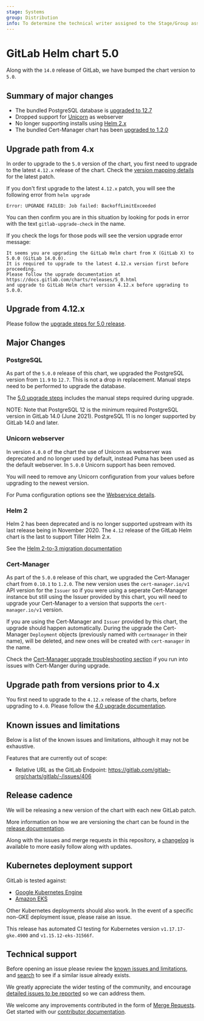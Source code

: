 ```yaml
---
stage: Systems
group: Distribution
info: To determine the technical writer assigned to the Stage/Group associated with this page, see https://handbook.gitlab.com/handbook/product/ux/technical-writing/#assignments
---
```


# GitLab Helm chart 5.0

Along with the `14.0` release of GitLab, we have bumped the chart version to `5.0`.

## Summary of major changes

- The bundled PostgreSQL database is [upgraded to 12.7](#postgresql)
- Dropped support for [Unicorn](#unicorn-webserver) as webserver
- No longer supporting installs using [Helm 2.x](#helm-2)
- The bundled Cert-Manager chart has been [upgraded to 1.2.0](#cert-manager)

## Upgrade path from 4.x

In order to upgrade to the `5.0` version of the chart, you first need to upgrade to the latest `4.12.x`
release of the chart. Check the [version mapping details](../installation/version_mappings.md) for the latest patch.

If you don't first upgrade to the latest `4.12.x` patch, you will see the following error from `helm upgrade`

```shell
Error: UPGRADE FAILED: Job failed: BackoffLimitExceeded
```

You can then confirm you are in this situation by looking for pods in error with the text `gitlab-upgrade-check` in the name.

If you check the logs for those pods will see the version upgrade error message:

```plaintext
It seems you are upgrading the GitLab Helm chart from X (GitLab X) to 5.0.0 (GitLab 14.0.0).
It is required to upgrade to the latest 4.12.x version first before proceeding.
Please follow the upgrade documentation at https://docs.gitlab.com/charts/releases/5_0.html
and upgrade to GitLab Helm chart version 4.12.x before upgrading to 5.0.0.
```

## Upgrade from 4.12.x

Please follow the [upgrade steps for 5.0 release](../installation/upgrade_old.md).

## Major Changes

### PostgreSQL

As part of the `5.0.0` release of this chart, we upgraded the PostgreSQL version from `11.9` to `12.7`. This is not a
drop in replacement. Manual steps need to be performed to upgrade the database.

The [5.0 upgrade steps](../installation/upgrade_old.md#upgrade-to-version-50)
includes the manual steps required during upgrade.

NOTE:
Note that PostgreSQL 12 is the minimum required PostgreSQL version in GitLab 14.0 (June 2021).
PostgreSQL 11 is no longer supported by GitLab 14.0 and later.

### Unicorn webserver

In version `4.0.0` of the chart the use of Unicorn as webserver was deprecated and no longer used by default, instead
Puma has been used as the default webserver. In `5.0.0` Unicorn support has been removed.

You will need to remove any Unicorn configuration from your values before upgrading to the newest version.

For Puma configuration options see the [Webservice details](../charts/gitlab/webservice/index.md).

### Helm 2

Helm 2 has been deprecated and is no longer supported upstream with its last release being in November 2020. The `4.12`
release of the GitLab Helm chart is the last to support Tiller Helm 2.x.

See the [Helm 2-to-3 migration documentation](../installation/migration/helm.md)

### Cert-Manager

As part of the `5.0.0` release of this chart, we upgraded the Cert-Manager chart from `0.10.1` to `1.2.0`. The new
version uses the `cert-manager.io/v1` API version for the `Issuer` so if you were using a seperate Cert-Manager
instance but still using the Issuer provided by this chart, you will need to upgrade your Cert-Manager to a version
that supports the `cert-manager.io/v1` version.

If you are using the Cert-Manager and `Issuer` provided by this chart, the upgrade should happen automatically. During
the upgrade the Cert-Manager `Deployment` objects (previously named with `certmanager` in their name), will be deleted,
and new ones will be created with `cert-manager` in the name.

Check the [Cert-Manager upgrade troubleshooting section](../troubleshooting/index.md#cannot-patch-release-name-cert-manager-with-kind-deployment)
if you run into issues with Cert-Manger during upgrade.

## Upgrade path from versions prior to 4.x

You first need to upgrade to the `4.12.x` release of the charts, before upgrading to `4.0`. Please follow the
[4.0 upgrade documentation](4_0.md).

## Known issues and limitations

Below is a list of the known issues and limitations, although it may not be exhaustive.

Features that are currently out of scope:

- Relative URL as the GitLab Endpoint: <https://gitlab.com/gitlab-org/charts/gitlab/-/issues/406>

## Release cadence

We will be releasing a new version of the chart with each new GitLab patch.

More information on how we are versioning the chart can be found in the [release documentation](../development/release.md).

Along with the issues and merge requests in this repository, a [changelog](https://gitlab.com/gitlab-org/charts/gitlab/-/blob/master/CHANGELOG.md) is available to more easily follow along with updates.

## Kubernetes deployment support

GitLab is tested against:

- [Google Kubernetes Engine](https://cloud.google.com/kubernetes-engine/)
- [Amazon EKS](https://aws.amazon.com/eks/)

Other Kubernetes deployments should also work. In the event of a specific non-GKE deployment issue, please raise an issue.

This release has automated CI testing for Kubernetes version `v1.17.17-gke.4900` and `v1.15.12-eks-31566f`.

## Technical support

Before opening an issue please review the [known issues and limitations](#known-issues-and-limitations), and [search](https://gitlab.com/gitlab-org/charts/gitlab/-/issues) to see if a similar issue already exists.

We greatly appreciate the wider testing of the community, and encourage [detailed issues to be reported](https://gitlab.com/gitlab-org/charts/gitlab/-/issues/new) so we can address them.

We welcome any improvements contributed in the form of [Merge Requests](https://gitlab.com/gitlab-org/charts/gitlab/-/merge_requests).
Get started with our [contributor documentation](https://gitlab.com/gitlab-org/charts/gitlab/tree/master/CONTRIBUTING.md).
